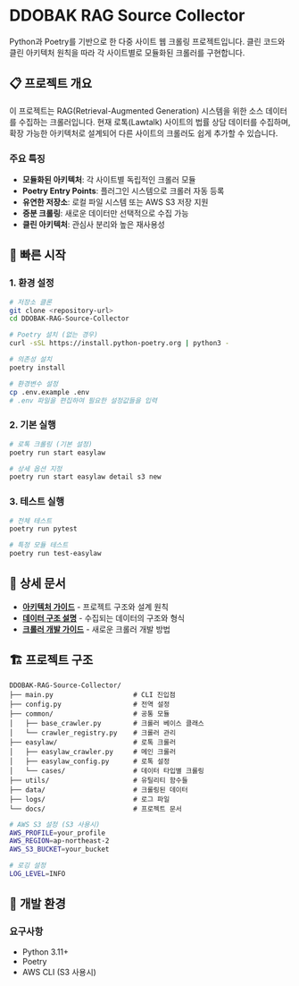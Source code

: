 # DDOBAK RAG Source Collector

Python과 Poetry를 기반으로 한 다중 사이트 웹 크롤링 프로젝트입니다. 클린 코드와 클린 아키텍처 원칙을 따라 각 사이트별로 모듈화된 크롤러를 구현합니다.

## 📋 프로젝트 개요

이 프로젝트는 RAG(Retrieval-Augmented Generation) 시스템을 위한 소스 데이터를 수집하는 크롤러입니다. 현재 로톡(Lawtalk) 사이트의 법률 상담 데이터를 수집하며, 확장 가능한 아키텍처로 설계되어 다른 사이트의 크롤러도 쉽게 추가할 수 있습니다.

### 주요 특징

- **모듈화된 아키텍처**: 각 사이트별 독립적인 크롤러 모듈
- **Poetry Entry Points**: 플러그인 시스템으로 크롤러 자동 등록
- **유연한 저장소**: 로컬 파일 시스템 또는 AWS S3 저장 지원
- **증분 크롤링**: 새로운 데이터만 선택적으로 수집 가능
- **클린 아키텍처**: 관심사 분리와 높은 재사용성

## 🚀 빠른 시작

### 1. 환경 설정

```bash
# 저장소 클론
git clone <repository-url>
cd DDOBAK-RAG-Source-Collector

# Poetry 설치 (없는 경우)
curl -sSL https://install.python-poetry.org | python3 -

# 의존성 설치
poetry install

# 환경변수 설정
cp .env.example .env
# .env 파일을 편집하여 필요한 설정값들을 입력
```

### 2. 기본 실행

```bash
# 로톡 크롤링 (기본 설정)
poetry run start easylaw

# 상세 옵션 지정
poetry run start easylaw detail s3 new
```

### 3. 테스트 실행

```bash
# 전체 테스트
poetry run pytest

# 특정 모듈 테스트
poetry run test-easylaw
```

## 📖 상세 문서

- **[아키텍처 가이드](docs/architecture.md)** - 프로젝트 구조와 설계 원칙
- **[데이터 구조 설명](docs/data-structure.md)** - 수집되는 데이터의 구조와 형식
- **[크롤러 개발 가이드](docs/crawler-guide.md)** - 새로운 크롤러 개발 방법

## 🏗️ 프로젝트 구조

```
DDOBAK-RAG-Source-Collector/
├── main.py                    # CLI 진입점
├── config.py                  # 전역 설정
├── common/                    # 공통 모듈
│   ├── base_crawler.py        # 크롤러 베이스 클래스
│   └── crawler_registry.py    # 크롤러 관리
├── easylaw/                   # 로톡 크롤러
│   ├── easylaw_crawler.py     # 메인 크롤러
│   ├── easylaw_config.py      # 로톡 설정
│   └── cases/                 # 데이터 타입별 크롤링
├── utils/                     # 유틸리티 함수들
├── data/                      # 크롤링된 데이터
├── logs/                      # 로그 파일
└── docs/                      # 프로젝트 문서
```

```bash
# AWS S3 설정 (S3 사용시)
AWS_PROFILE=your_profile
AWS_REGION=ap-northeast-2
AWS_S3_BUCKET=your_bucket

# 로깅 설정
LOG_LEVEL=INFO
```

## 🔧 개발 환경

### 요구사항

- Python 3.11+
- Poetry
- AWS CLI (S3 사용시)
